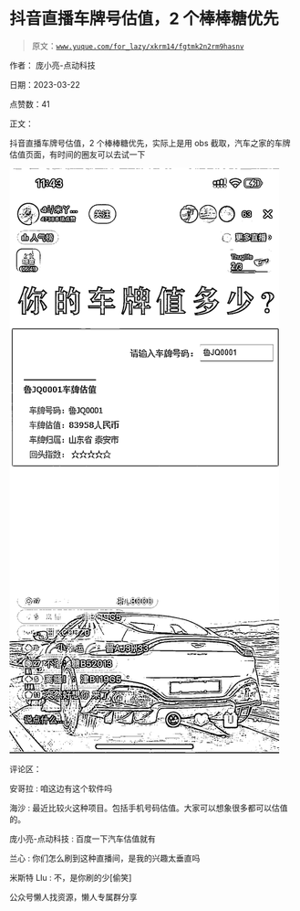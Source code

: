 # 抖音直播车牌号估值，2 个棒棒糖优先

> 原文：[`www.yuque.com/for_lazy/xkrm14/fgtmk2n2rm9hasnv`](https://www.yuque.com/for_lazy/xkrm14/fgtmk2n2rm9hasnv)



作者： 庞小亮-点动科技



日期：2023-03-22



点赞数：41



正文：



抖音直播车牌号估值，2 个棒棒糖优先，实际上是用 obs 截取，汽车之家的车牌估值页面，有时间的圈友可以去试一下



![](img/4f8429a6f4966cf02b3359ad526b06ce.png)  

评论区：



安哥拉 : 咱这边有这个软件吗



海沙 : 最近比较火这种项目。包括手机号码估值。大家可以想象很多都可以估值的。



庞小亮-点动科技 : 百度一下汽车估值就有



兰心 : 你们怎么刷到这种直播间，是我的兴趣太垂直吗



米斯特 LIu : 不，是你刷的少[偷笑]



公众号懒人找资源，懒人专属群分享

